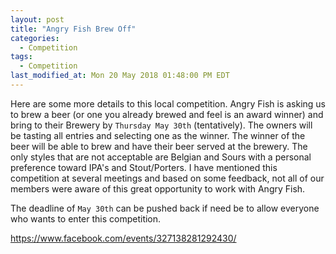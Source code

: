 ```yaml
---
layout: post
title: "Angry Fish Brew Off"
categories:
  - Competition
tags:
  - Competition
last_modified_at: Mon 20 May 2018 01:48:00 PM EDT
---
```


Here are some more details to this local competition.  Angry Fish is asking us to brew a beer 
(or one you already brewed and feel is an award winner) and bring to their Brewery by 
`Thursday May 30th` (tentatively).  The owners will be tasting all entries and selecting one as 
the winner.  The winner of the beer will be able to brew and have their beer served at the brewery. 
The only styles that are not acceptable are Belgian and Sours with a personal preference toward 
IPA's and Stout/Porters. I have mentioned this competition at several meetings and based on 
some feedback, not all of our members were aware of this great opportunity to work with Angry Fish.

The deadline of `May 30th` can be pushed back if need be to allow everyone who wants to enter 
this competition. 

https://www.facebook.com/events/327138281292430/
